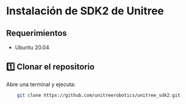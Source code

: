 # Instalación de SDK2 de Unitree  

## Requerimientos  
- Ubuntu 20.04  

## 1️⃣ Clonar el repositorio  
Abre una terminal y ejecuta:  

```bash
    git clone https://github.com/unitreerobotics/unitree_sdk2.git

